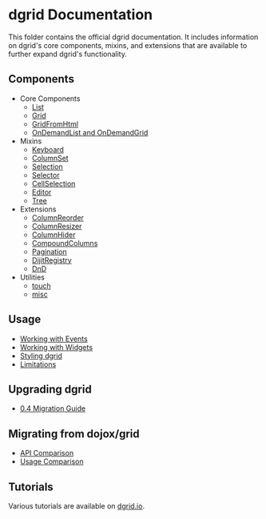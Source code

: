 # dgrid Documentation

This folder contains the official dgrid documentation. It includes
information on dgrid's core components, mixins, and extensions that are
available to further expand dgrid's functionality.

## Components

* Core Components
    * [List](components/core-components/List.md)
    * [Grid](components/core-components/Grid.md)
    * [GridFromHtml](components/core-components/GridFromHtml.md)
    * [OnDemandList and OnDemandGrid](components/core-components/OnDemandList-and-OnDemandGrid.md)
* Mixins
    * [Keyboard](components/mixins/Keyboard.md)
    * [ColumnSet](components/mixins/ColumnSet.md)
    * [Selection](components/mixins/Selection.md)
    * [Selector](components/mixins/Selector.md)
    * [CellSelection](components/mixins/CellSelection.md)
    * [Editor](components/mixins/Editor.md)
    * [Tree](components/mixins/Tree.md)
* Extensions
    * [ColumnReorder](components/extensions/ColumnReorder.md)
    * [ColumnResizer](components/extensions/ColumnResizer.md)
    * [ColumnHider](components/extensions/ColumnHider.md)
    * [CompoundColumns](components/extensions/CompoundColumns.md)
    * [Pagination](components/extensions/Pagination.md)
    * [DijitRegistry](components/extensions/DijitRegistry.md)
    * [DnD](components/extensions/DnD.md)
* Utilities
    * [touch](components/utilities/touch.md)
    * [misc](components/utilities/misc.md)

## Usage

* [Working with Events](usage/Working-with-Events.md)
* [Working with Widgets](usage/Working-with-Widgets.md)
* [Styling dgrid](usage/Styling-dgrid.md)
* [Limitations](usage/Limitations.md)

## Upgrading dgrid

* [0.4 Migration Guide](migrating/0.4-Migration.md)

## Migrating from dojox/grid

* [API Comparison](migrating/API-Comparison.md)
* [Usage Comparison](migrating/Usage-Comparison.md)

## Tutorials

Various tutorials are available on [dgrid.io](http://dojofoundation.org/packages/dgrid/#tutorials).
